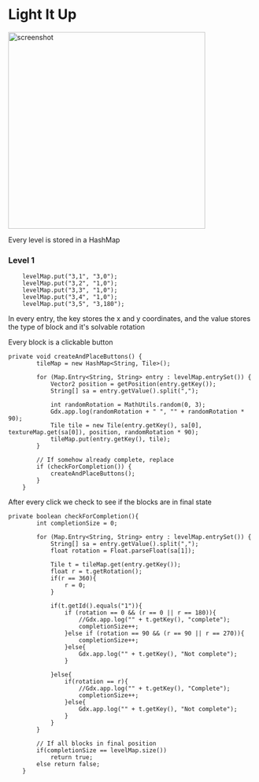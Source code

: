 # Light It Up
<img src="https://blipthirteen.com/images/projects/light_it_up/1.png" alt="screenshot" height="400" />

Every level is stored in a HashMap

### Level 1
```
    levelMap.put("3,1", "3,0");
    levelMap.put("3,2", "1,0");
    levelMap.put("3,3", "1,0");
    levelMap.put("3,4", "1,0");
    levelMap.put("3,5", "3,180");
```

In every entry, the key stores the x and y coordinates,
and the value stores the type of block and it's solvable rotation

Every block is a clickable button

```
private void createAndPlaceButtons() {
        tileMap = new HashMap<String, Tile>();

        for (Map.Entry<String, String> entry : levelMap.entrySet()) {
            Vector2 position = getPosition(entry.getKey());
            String[] sa = entry.getValue().split(",");

            int randomRotation = MathUtils.random(0, 3);
            Gdx.app.log(randomRotation + " ", "" + randomRotation * 90);
            Tile tile = new Tile(entry.getKey(), sa[0], textureMap.get(sa[0]), position, randomRotation * 90);
            tileMap.put(entry.getKey(), tile);
        }

        // If somehow already complete, replace
        if (checkForCompletion()) {
            createAndPlaceButtons();
        }
    }
```

After every click we check to see if the blocks are in final state

```
private boolean checkForCompletion(){
        int completionSize = 0;

        for (Map.Entry<String, String> entry : levelMap.entrySet()) {
            String[] sa = entry.getValue().split(",");
            float rotation = Float.parseFloat(sa[1]);

            Tile t = tileMap.get(entry.getKey());
            float r = t.getRotation();
            if(r == 360){
                r = 0;
            }

            if(t.getId().equals("1")){
                if (rotation == 0 && (r == 0 || r == 180)){
                    //Gdx.app.log("" + t.getKey(), "complete");
                    completionSize++;
                }else if (rotation == 90 && (r == 90 || r == 270)){
                    completionSize++;
                }else{
                    Gdx.app.log("" + t.getKey(), "Not complete");
                }

            }else{
                if(rotation == r){
                    //Gdx.app.log("" + t.getKey(), "Complete");
                    completionSize++;
                }else{
                    Gdx.app.log("" + t.getKey(), "Not complete");
                }
            }
        }

        // If all blocks in final position
        if(completionSize == levelMap.size())
            return true;
        else return false;
    }

```
